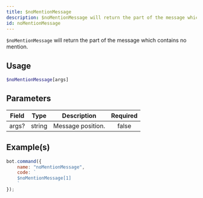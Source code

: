 ```yaml
---
title: $noMentionMessage
description: $noMentionMessage will return the part of the message which contains no mention.
id: noMentionMessage
---
```


`$noMentionMessage` will return the part of the message which contains no mention.

## Usage

```php
$noMentionMessage[args]
```

## Parameters

| Field | Type   | Description       | Required |
| ----- | ------ | ----------------- | :------: |
| args? | string | Message position. |  false   |

## Example(s)

```javascript
bot.command({
    name: "noMentionMessage",
    code: `
    $noMentionMessage[1]
    `
});
```